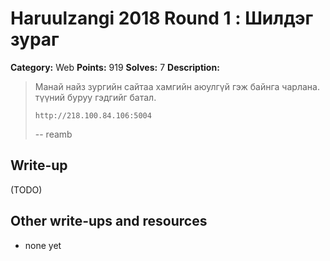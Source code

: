 # Haruulzangi 2018 Round 1 : Шилдэг зураг

**Category:** Web
**Points:** 919
**Solves:** 7
**Description:**

>Манай найз зургийн сайтаа хамгийн аюулгүй гэж байнга чарлана. түүний буруу гэдгийг батал.
>
>`http://218.100.84.106:5004`
>
>
>--
>reamb


## Write-up

(TODO)

## Other write-ups and resources

* none yet
